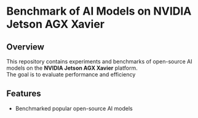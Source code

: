 # Benchmark of AI Models on NVIDIA Jetson AGX Xavier

## Overview
This repository contains experiments and benchmarks of open-source AI models on the **NVIDIA Jetson AGX Xavier** platform.  
The goal is to evaluate performance and efficiency

## Features
- Benchmarked popular open-source AI models  
